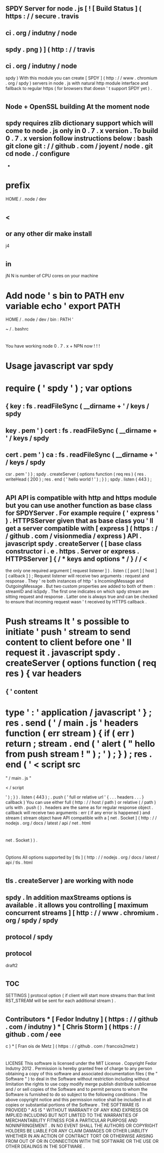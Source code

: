 #
SPDY
Server
for
node
.
js
[
!
[
Build
Status
]
(
https
:
/
/
secure
.
travis
-
ci
.
org
/
indutny
/
node
-
spdy
.
png
)
]
(
http
:
/
/
travis
-
ci
.
org
/
indutny
/
node
-
spdy
)
With
this
module
you
can
create
[
SPDY
]
(
http
:
/
/
www
.
chromium
.
org
/
spdy
)
servers
in
node
.
js
with
natural
http
module
interface
and
fallback
to
regular
https
(
for
browsers
that
doesn
'
t
support
SPDY
yet
)
.
#
#
Node
+
OpenSSL
building
At
the
moment
node
-
spdy
requires
zlib
dictionary
support
which
will
come
to
node
.
js
only
in
0
.
7
.
x
version
.
To
build
0
.
7
.
x
version
follow
instructions
below
:
bash
git
clone
git
:
/
/
github
.
com
/
joyent
/
node
.
git
cd
node
.
/
configure
-
-
prefix
=
HOME
/
.
node
/
dev
#
<
-
or
any
other
dir
make
install
-
j4
#
in
-
jN
N
is
number
of
CPU
cores
on
your
machine
#
Add
node
'
s
bin
to
PATH
env
variable
echo
'
export
PATH
=
HOME
/
.
node
/
dev
/
bin
:
PATH
'
>
>
~
/
.
bashrc
#
#
You
have
working
node
0
.
7
.
x
+
NPN
now
!
!
!
#
#
#
Usage
javascript
var
spdy
=
require
(
'
spdy
'
)
;
var
options
=
{
key
:
fs
.
readFileSync
(
__dirname
+
'
/
keys
/
spdy
-
key
.
pem
'
)
cert
:
fs
.
readFileSync
(
__dirname
+
'
/
keys
/
spdy
-
cert
.
pem
'
)
ca
:
fs
.
readFileSync
(
__dirname
+
'
/
keys
/
spdy
-
csr
.
pem
'
)
}
;
spdy
.
createServer
(
options
function
(
req
res
)
{
res
.
writeHead
(
200
)
;
res
.
end
(
'
hello
world
!
'
)
;
}
)
;
spdy
.
listen
(
443
)
;
#
#
API
API
is
compatible
with
http
and
https
module
but
you
can
use
another
function
as
base
class
for
SPDYServer
.
For
example
require
(
'
express
'
)
.
HTTPSServer
given
that
as
base
class
you
'
ll
get
a
server
compatible
with
[
express
]
(
https
:
/
/
github
.
com
/
visionmedia
/
express
)
API
.
javascript
spdy
.
createServer
(
[
base
class
constructor
i
.
e
.
https
.
Server
or
express
.
HTTPSServer
]
{
/
*
keys
and
options
*
/
}
/
/
<
-
the
only
one
required
argument
[
request
listener
]
)
.
listen
(
[
port
]
[
host
]
[
callback
]
)
;
Request
listener
will
receive
two
arguments
:
request
and
response
.
They
'
re
both
instances
of
http
'
s
IncomingMessage
and
OutgoingMessage
.
But
two
custom
properties
are
added
to
both
of
them
:
streamID
and
isSpdy
.
The
first
one
indicates
on
which
spdy
stream
are
sitting
request
and
response
.
Latter
one
is
always
true
and
can
be
checked
to
ensure
that
incoming
request
wasn
'
t
received
by
HTTPS
callback
.
#
#
#
Push
streams
It
'
s
possible
to
initiate
'
push
'
stream
to
send
content
to
client
before
one
'
ll
request
it
.
javascript
spdy
.
createServer
(
options
function
(
req
res
)
{
var
headers
=
{
'
content
-
type
'
:
'
application
/
javascript
'
}
;
res
.
send
(
'
/
main
.
js
'
headers
function
(
err
stream
)
{
if
(
err
)
return
;
stream
.
end
(
'
alert
(
"
hello
from
push
stream
!
"
)
;
'
)
;
}
)
;
res
.
end
(
'
<
script
src
=
"
/
main
.
js
"
>
<
/
script
>
'
)
;
}
)
.
listen
(
443
)
;
.
push
(
'
full
or
relative
url
'
{
.
.
.
headers
.
.
.
}
callback
)
You
can
use
either
full
(
http
:
/
/
host
/
path
)
or
relative
(
/
path
)
urls
with
.
push
(
)
.
headers
are
the
same
as
for
regular
response
object
.
callback
will
receive
two
arguments
:
err
(
if
any
error
is
happened
)
and
stream
(
stream
object
have
API
compatible
with
a
[
net
.
Socket
]
(
http
:
/
/
nodejs
.
org
/
docs
/
latest
/
api
/
net
.
html
#
net
.
Socket
)
)
.
#
#
#
Options
All
options
supported
by
[
tls
]
(
http
:
/
/
nodejs
.
org
/
docs
/
latest
/
api
/
tls
.
html
#
tls
.
createServer
)
are
working
with
node
-
spdy
.
In
addition
maxStreams
options
is
available
.
it
allows
you
controlling
[
maximum
concurrent
streams
]
[
http
:
/
/
www
.
chromium
.
org
/
spdy
/
spdy
-
protocol
/
spdy
-
protocol
-
draft2
#
TOC
-
SETTINGS
]
protocol
option
(
if
client
will
start
more
streams
than
that
limit
RST_STREAM
will
be
sent
for
each
additional
stream
)
.
#
#
#
#
Contributors
*
[
Fedor
Indutny
]
(
https
:
/
/
github
.
com
/
indutny
)
*
[
Chris
Storm
]
(
https
:
/
/
github
.
com
/
eee
-
c
)
*
[
Fran
ois
de
Metz
]
(
https
:
/
/
github
.
com
/
francois2metz
)
#
#
#
#
LICENSE
This
software
is
licensed
under
the
MIT
License
.
Copyright
Fedor
Indutny
2012
.
Permission
is
hereby
granted
free
of
charge
to
any
person
obtaining
a
copy
of
this
software
and
associated
documentation
files
(
the
"
Software
"
)
to
deal
in
the
Software
without
restriction
including
without
limitation
the
rights
to
use
copy
modify
merge
publish
distribute
sublicense
and
/
or
sell
copies
of
the
Software
and
to
permit
persons
to
whom
the
Software
is
furnished
to
do
so
subject
to
the
following
conditions
:
The
above
copyright
notice
and
this
permission
notice
shall
be
included
in
all
copies
or
substantial
portions
of
the
Software
.
THE
SOFTWARE
IS
PROVIDED
"
AS
IS
"
WITHOUT
WARRANTY
OF
ANY
KIND
EXPRESS
OR
IMPLIED
INCLUDING
BUT
NOT
LIMITED
TO
THE
WARRANTIES
OF
MERCHANTABILITY
FITNESS
FOR
A
PARTICULAR
PURPOSE
AND
NONINFRINGEMENT
.
IN
NO
EVENT
SHALL
THE
AUTHORS
OR
COPYRIGHT
HOLDERS
BE
LIABLE
FOR
ANY
CLAIM
DAMAGES
OR
OTHER
LIABILITY
WHETHER
IN
AN
ACTION
OF
CONTRACT
TORT
OR
OTHERWISE
ARISING
FROM
OUT
OF
OR
IN
CONNECTION
WITH
THE
SOFTWARE
OR
THE
USE
OR
OTHER
DEALINGS
IN
THE
SOFTWARE
.
